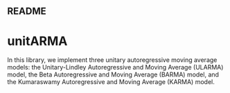 ## README

# unitARMA


In this library, we implement three unitary autoregressive moving average models: the Unitary-Lindley Autoregressive and Moving Average (ULARMA) model, the Beta Autoregressive and Moving Average (BARMA) model, and the Kumaraswamy Autoregressive and Moving Average (KARMA) model.
